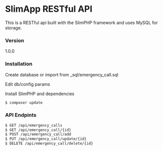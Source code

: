 # SlimApp RESTful API

This is a RESTful api built with the SlimPHP framework and uses MySQL for storage.

### Version
1.0.0

### Installation

Create database or import from _sql/emergency_call.sql

Edit db/config params

Install SlimPHP and dependencies

```sh
$ composer update
```
### API Endpints
```sh
$ GET /api/emergency_calls
$ GET /api/emergency_call/{id}
$ POST /api/emergency_call/add
$ PUT /api/emergency_call/update/{id}
$ DELETE /api/emergency_call/delete/{id}
```

